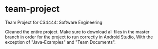 # team-project
Team Project for CS4444: Software Engineering

Cleaned the entire project. Make sure to download all files in the master branch in order for the project to run correctly in Android Studio,
With the exception of "Java-Examples" and "Team Documents".
